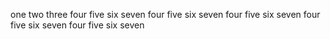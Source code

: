 one
two
three
four
five
six
seven
four
five
six
seven
four
five
six
seven
four
five
six
seven
four
five
six
seven
